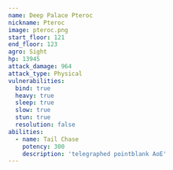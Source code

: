 ```yaml
---
name: Deep Palace Pteroc
nickname: Pteroc
image: pteroc.png
start_floor: 121
end_floor: 123
agro: Sight
hp: 13945
attack_damage: 964
attack_type: Physical
vulnerabilities:
  bind: true
  heavy: true
  sleep: true
  slow: true
  stun: true
  resolution: false
abilities:
  - name: Tail Chase
    potency: 300
    description: 'telegraphed pointblank AoE'
---
```

